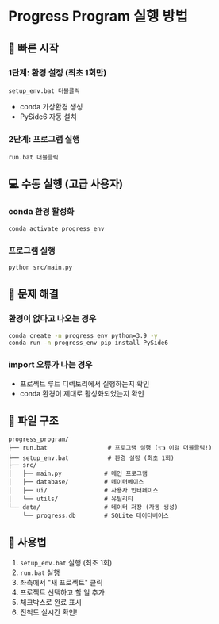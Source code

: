 # Progress Program 실행 방법

## 🚀 빠른 시작

### 1단계: 환경 설정 (최초 1회만)
```
setup_env.bat 더블클릭
```
- conda 가상환경 생성
- PySide6 자동 설치

### 2단계: 프로그램 실행
```
run.bat 더블클릭
```

## 💻 수동 실행 (고급 사용자)

### conda 환경 활성화
```bash
conda activate progress_env
```

### 프로그램 실행
```bash
python src/main.py
```

## 🔧 문제 해결

### 환경이 없다고 나오는 경우
```bash
conda create -n progress_env python=3.9 -y
conda run -n progress_env pip install PySide6
```

### import 오류가 나는 경우
- 프로젝트 루트 디렉토리에서 실행하는지 확인
- conda 환경이 제대로 활성화되었는지 확인

## 📁 파일 구조
```
progress_program/
├── run.bat                 # 프로그램 실행 (👈 이걸 더블클릭!)
├── setup_env.bat           # 환경 설정 (최초 1회)
├── src/
│   ├── main.py            # 메인 프로그램
│   ├── database/          # 데이터베이스
│   ├── ui/                # 사용자 인터페이스
│   └── utils/             # 유틸리티
└── data/                  # 데이터 저장 (자동 생성)
    └── progress.db        # SQLite 데이터베이스
```

## 🎉 사용법
1. `setup_env.bat` 실행 (최초 1회)
2. `run.bat` 실행
3. 좌측에서 "새 프로젝트" 클릭
4. 프로젝트 선택하고 할 일 추가
5. 체크박스로 완료 표시
6. 진척도 실시간 확인! 